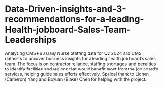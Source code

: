 # Data-Driven-insights-and-3-recommendations-for-a-leading-Health-jobboard-Sales-Team-Leaderships
Analyzing CMS PBJ Daily Nurse Staffing data for Q2 2024 and CMS datasets to uncover business insights for a leading health job board’s sales team. The focus is on contractor reliance, staffing shortages, and penalties to identify facilities and regions that would benefit most from the job board’s services, helping guide sales efforts effectively.
Speical thank to Lichen (Cameron) Yang and Boyuan (Blake) Chen for helping with the project. 
